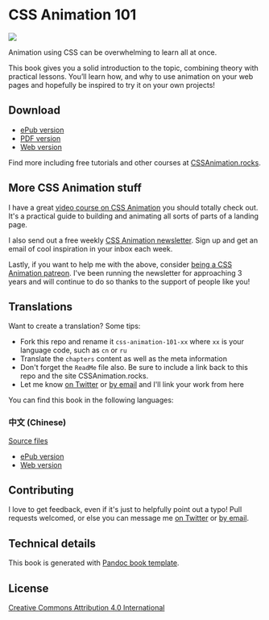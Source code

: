 # CSS Animation 101

![](https://github.com/cssanimation/css-animation-101/raw/master/images/cover-small.png)

Animation using CSS can be overwhelming to learn all at once.

This book gives you a solid introduction to the topic, combining theory with practical lessons. You’ll learn how, and why to use animation on your web pages and hopefully be inspired to try it on your own projects!

## Download

* [ePub version](https://github.com/cssanimation/css-animation-101/raw/master/downloads/epub/cssanimation-101.epub) 
* [PDF version](https://github.com/cssanimation/css-animation-101/raw/master/downloads/pdf/cssanimation-101.pdf)
* [Web version](https://cssanimation.rocks/css-animation-101/)

Find more including free tutorials and other courses at [CSSAnimation.rocks](https://cssanimation.rocks).

## More CSS Animation stuff

I have a great [video course on CSS Animation](http://courses.cssanimation.rocks/p/level-up/) you should totally check out. It's a practical guide to building and animating all sorts of parts of a landing page.

I also send out a free weekly [CSS Animation newsletter](https://cssanimation.rocks/weekly/). Sign up and get an email of cool inspiration in your inbox each week.

Lastly, if you want to help me with the above, consider [being a CSS Animation patreon](https://www.patreon.com/cssanimation). I've been running the newsletter for approaching 3 years and will continue to do so thanks to the support of people like you!

## Translations

Want to create a translation? Some tips:

* Fork this repo and rename it `css-animation-101-xx` where `xx` is your language code, such as `cn` or `ru`
* Translate the `chapters` content as well as the meta information
* Don't forget the `ReadMe` file also. Be sure to include a link back to this repo and the site CSSAnimation.rocks.
* Let me know [on Twitter](https://twitter.com/cssanimation) or [by email](mailto:donovan@cssanimation.rocks) and I'll link your work from here

You can find this book in the following languages:

### 中文 (Chinese) 

[Source files](https://github.com/H-Wakanda/css-animation-101-cn)

* [ePub version](https://github.com/H-Wakanda/css-animation-101-cn/raw/master/build/epub/book.epub)
* [Web version](https://h-wakanda.github.io/css-animation-101-cn/)

## Contributing

I love to get feedback, even if it's just to helpfully point out a typo! Pull requests welcomed, or else you can message me [on Twitter](https://twitter.com/cssanimation) or [by email](mailto:donovan@cssanimation.rocks).

## Technical details

This book is generated with [Pandoc book template](https://github.com/wikiti/pandoc-book-template).

## License

[Creative Commons Attribution 4.0 International](https://creativecommons.org/licenses/by/4.0/)
